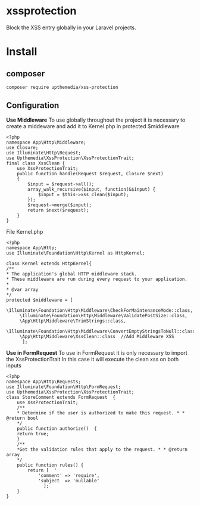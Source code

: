 # xssprotection
Block the XSS entry globally in your Laravel projects.
# Install 
## composer
    composer require upthemedia/xss-protection

## Configuration
**Use Middleware**
To use globally throughout the project it is necessary to create a middeware and add it to Kernel.php in protected $middleware

    <?php
    namespace App\Http\Middleware;  
    use Closure;
    use Illuminate\Http\Request;
    use Upthemedia\XssProtection\XssProtectionTrait;  
    final class XssClean {  
	    use XssProtectionTrait;  
	    public function handle(Request $request, Closure $next)  
	    {  
		    $input = $request->all();  
		    array_walk_recursive($input, function(&$input) {  
			    $input = $this->xss_clean($input);  
			});  
			$request->merge($input);  
			return $next($request);
		}
	}
	
File Kernel.php

    <?php  
    namespace App\Http;  
    use Illuminate\Foundation\Http\Kernel as HttpKernel;  
    
    class Kernel extends HttpKernel{  
    /**
    * The application's global HTTP middleware stack.
    * These middleware are run during every request to your application. 
    * 
    * @var array   
    */  
    protected $middleware = [
	     \Illuminate\Foundation\Http\Middleware\CheckForMaintenanceMode::class,  			
	     \Illuminate\Foundation\Http\Middleware\ValidatePostSize::class,  
	     \App\Http\Middleware\TrimStrings::class,  
	     \Illuminate\Foundation\Http\Middleware\ConvertEmptyStringsToNull::class,  
	     \App\Http\Middleware\XssClean::class  //Add Middleware XSS
	      ];

**Use in FormRequest**
To use in FormRequest it is only necessary to import the XssProtectionTrait
In this case it will execute the clean xss on both inputs

    <?php  
    namespace App\Http\Requests;  
    use Illuminate\Foundation\Http\FormRequest;
    use Upthemedia\XssProtection\XssProtectionTrait;  
    class StoreComment extends FormRequest  {  
	    use XssProtectionTrait;  
	    /**  
	    * Determine if the user is authorized to make this request. * * @return bool  
	    */  
	    public function authorize()  {  
	    return true;
	    }  
	    /**
	    *Get the validation rules that apply to the request. * * @return array  
	    */  
	    public function rules() {  
		    return [  '
			    'comment' => 'require', 
			    'subject  => 'nullable'
			      ];
		}
	}
